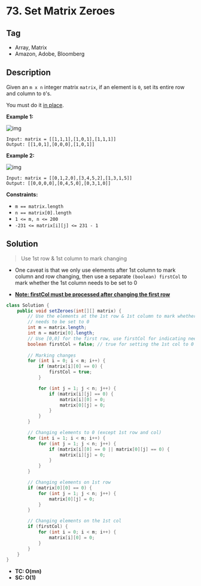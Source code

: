 # 73. Set Matrix Zeroes

## Tag

- Array, Matrix
- Amazon, Adobe, Bloomberg

## Description 

Given an `m x n` integer matrix `matrix`, if an element is `0`, set its entire row and column to `0`'s.

You must do it [in place](https://en.wikipedia.org/wiki/In-place_algorithm).

 

**Example 1:**

![img](https://assets.leetcode.com/uploads/2020/08/17/mat1.jpg)

```
Input: matrix = [[1,1,1],[1,0,1],[1,1,1]]
Output: [[1,0,1],[0,0,0],[1,0,1]]
```

**Example 2:**

![img](https://assets.leetcode.com/uploads/2020/08/17/mat2.jpg)

```
Input: matrix = [[0,1,2,0],[3,4,5,2],[1,3,1,5]]
Output: [[0,0,0,0],[0,4,5,0],[0,3,1,0]]
```

 

**Constraints:**

- `m == matrix.length`
- `n == matrix[0].length`
- `1 <= m, n <= 200`
- `-231 <= matrix[i][j] <= 231 - 1`



## Solution

> Use 1st row & 1st column to mark changing

- One caveat is that we only use elements after 1st column to mark column and row changing, then use a separate `(boolean) firstCol` to mark whether the 1st column needs to be set to 0



- **<u>Note: firstCol must be processed after changing the first row</u>**

```java
class Solution {
    public void setZeroes(int[][] matrix) {
        // Use the elements at the 1st row & 1st column to mark whether this row/column 
        // needs to be set to 0
        int m = matrix.length;
        int n = matrix[0].length;
        // Use [0,0] for the first row, use firstCol for indicating needing changes on the first column
        boolean firstCol = false; // true for setting the 1st col to 0
        
        // Marking changes
        for (int i = 0; i < m; i++) {
            if (matrix[i][0] == 0) {
                firstCol = true;
            }

            for (int j = 1; j < n; j++) {
                if (matrix[i][j] == 0) {
                    matrix[i][0] = 0;
                    matrix[0][j] = 0;
                }
            }
        }

        // Changing elements to 0 (except 1st row and col)
        for (int i = 1; i < m; i++) {
            for (int j = 1; j < n; j++) {
                if (matrix[i][0] == 0 || matrix[0][j] == 0) {
                    matrix[i][j] = 0;
                }
            }
        }

        // Changing elements on 1st row
        if (matrix[0][0] == 0) {
            for (int j = 1; j < n; j++) {
                matrix[0][j] = 0;
            }
        }

        // Changing elements on the 1st col
        if (firstCol) {
            for (int i = 0; i < m; i++) {
                matrix[i][0] = 0;
            }
        }
    }
}
```

- **TC: O(mn)**
- **SC: O(1)**